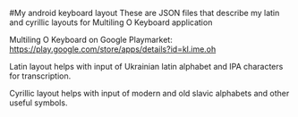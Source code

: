 #My android keyboard layout
These are JSON files that describe my latin and cyrillic layouts for Multiling O Keyboard application

Multiling O Keyboard on Google Playmarket:
https://play.google.com/store/apps/details?id=kl.ime.oh

Latin layout helps with input of Ukrainian latin alphabet and IPA characters for transcription.

Cyrillic layout helps with input of modern and old slavic alphabets and other useful symbols.
